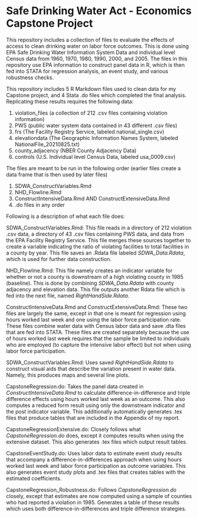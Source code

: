# Safe Drinking Water Act - Economics Capstone Project

This repository includes a collection of files to evaluate the effects of access to clean drinking water on labor force outcomes. This is done using EPA Safe Drinking Water Information System Data and individual level Census data from 1960, 1970, 1980, 1990, 2000, and 2005. The files in this repository use EPA information to construct panel data in R, which is then fed into STATA for regression analysis, an event study, and various robustness checks.  

This repository includes 5 R Markdown files used to clean data for my Capstone project, and 4 Stata .do files which completed the final analysis. 
Replicating these results requires the following data:
1. violation_files (a collection of 212 .csv files containing violation information)
2. PWS (public water system data contained in 43 different .csv files)
3. frs (The Facility Registry Service, labeled national_single.csv)
4. elevationdata (The Geographic Information Names System, labeled NationalFile_20210825.txt)
5. county_adjacency (NBER County Adjacency Data)
6. controls (U.S. Individual level Census Data, labeled usa_0009.csv)

The files are meant to be run in the following order (earlier files create a data frame that is then used by later files)
1. SDWA_ConstructVariables.Rmd
2. NHD_Flowline.Rmd
3. ConstructIntensiveData.Rmd AND ConstructExtensiveData.Rmd 
4. .do files in any order

Following is a description of what each file does:

SDWA_ConstructVariables.Rmd: This file reads in a directory of 212 violation .csv data, a directory of 43 .csv files containing PWS data, and data from the EPA Facility Registry Service. This file merges these sources together to create a variable indicating the ratio of violating facilities to total facilities in a county by year. This file saves an .Rdata file labeled *SDWA_Data.Rdata*, which is used for further data construction.

NHD_Flowline.Rmd: This file namely creates an indicator variable for whether or not a county is downstream of a high violating county in 1985 (baseline). This is done by combining *SDWA_Data.Rdata* with county adjacency and elevation data. This file outputs another Rdata file which is fed into the next file, named *RightHandSide.Rdata*.

ConstructIntensiveData.Rmd and ConstructExtensiveData.Rmd: These two files are largely the same, except in that one is meant for regression using hours worked last week and one using the labor force participation rate. These files combine water data with Census labor data and save .dta files that are fed into STATA. These files are created separately because the use of hours worked last week requires that the sample be limited to individuals who are employed (to capture the intensive labor effect) but not when using labor force participation. 

SDWA_ConstructVariables.Rmd: Uses saved *RightHandSide.Rdata* to construct visual aids that describe the variation present in water data. Namely, this produces maps and several line plots. 

CapstoneRegression.do: Takes the panel data created in *ConstructIntensiveData.Rmd* to calculate difference-in-difference and triple difference effects using hours worked last week as an outcome. This also computes a reduced form result using only the downstream indicator and the post indicator variable. This additionally automatically generates .tex files that produce tables that are included in the Appendix of my report. 

CapstoneRegressionExtensive.do: Closely follows what *CapstoneRegression.do* does, except it computes results when using the extensive dataset. This also generates .tex files which output result tables. 

CapstoneEventStudy.do: Uses labor data to estimate event study results that accompany a difference-in-differences approach when using hours worked last week and labor force participation as outcome variables. This also generates event study plots and .tex files that creates tables with the estimated coefficients.

CapstoneRegression_Robustness.do: Follows *CapstoneRegression.do* closely, except that estimates are now computed using a sample of counties who had reported a violation in 1985. Generates a table of these results which uses both difference-in-differences and triple difference strategies.
